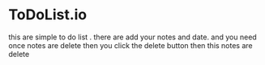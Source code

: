 # ToDoList.io
this are simple to do list . there are add your notes and date. and you need once notes are delete then you click the delete button then this notes are delete
